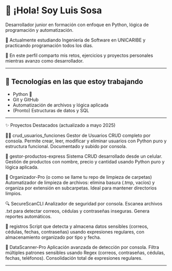 # 👋 ¡Hola! Soy Luis Sosa

Desarrollador junior en formación con enfoque en Python, lógica de programación y automatización.

🧠 Actualmente estudiando Ingeniería de Software en UNICARIBE y practicando programación todos los días.

🎯 En este perfil comparto mis retos, ejercicios y proyectos personales mientras avanzo como desarrollador.

---

## 🧰 Tecnologías en las que estoy trabajando

- Python 🐍
- Git y GitHub
- Automatización de archivos y lógica aplicada
- (Pronto) Estructuras de datos y SQL

---

✨ Proyectos Destacados (actualizado a mayo 2025)

🧑‍💻 crud_usuarios_funciones
Gestor de Usuarios CRUD completo por consola. Permite crear, leer, modificar y eliminar usuarios con Python puro y estructura funcional. Documentado y subido por consola.

🛒 gestor-productos-express
Sistema CRUD desarrollado desde un celular. Gestión de productos con nombre, precio y cantidad usando Python puro y lógica aplicada.

📁 Organizador-Pro (o como se llame tu repo de limpieza de carpetas)
Automatizador de limpieza de archivos: elimina basura (.tmp, vacíos) y organiza por extensión en subcarpetas. Ideal para mantener directorios limpios.

🔍 SecureScanCLI
Analizador de seguridad por consola. Escanea archivos .txt para detectar correos, cédulas y contraseñas inseguras. Genera reportes automáticos.

📄 registros
Script que detecta y almacena datos sensibles (correos, cédulas, fechas, contraseñas) usando expresiones regulares, con almacenamiento organizado por tipo y fecha.

🧠 DataScanner-Pro
Aplicación avanzada de detección por consola. Filtra múltiples patrones sensibles usando Regex (correos, contraseñas, cédulas, fechas, teléfonos). Consolidación total de expresiones regulares.

---



